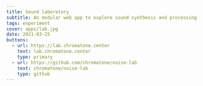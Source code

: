 ```yaml
---
title: Sound laboratory
subtitle: An modular web app to explore sound synthesis and processing right in the browser
tags: experiment
cover: apps/lab.jpg
date: 2021-03-25
buttons:
  - url: https://lab.chromatone.center
    text: lab.chromatone.center
    type: primary
  - url: https://github.com/chromatone/noise-lab
    text: chromatone/noise-lab
    type: github
---
```

